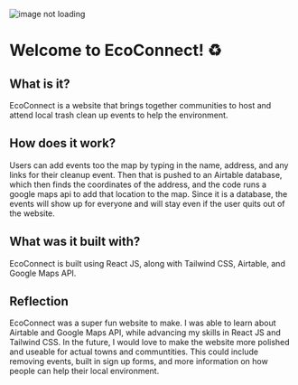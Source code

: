 ![image not loading](https://cloud-9pnp9tw07-hack-club-bot.vercel.app/0ecoconnectlogo.png)

# Welcome to EcoConnect! ♻️

## What is it?
EcoConnect is a website that brings together communities to host and attend local trash clean up events to help the environment. 

## How does it work?
Users can add events too the map by typing in the name, address, and any links for their cleanup event. Then that is pushed to an Airtable database, which then finds the coordinates of the address, and the code runs a google maps api to add that location to the map. Since it is a database, the events will show up for everyone and will stay even if the user quits out of the website. 

## What was it built with?
EcoConnect is built using React JS, along with Tailwind CSS, Airtable, and Google Maps API.

## Reflection
EcoConnect was a super fun website to make. I was able to learn about Airtable and Google Maps API, while advancing my skills in React JS and Tailwind CSS. In the future, I would love to make the website more polished and useable for actual towns and communtities. This could include removing events, built in sign up forms, and more information on how people can help their local environment. 
